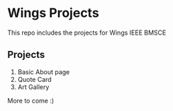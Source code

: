 # Wings Projects
This repo includes the projects for Wings IEEE BMSCE

## Projects
1. Basic About page
2. Quote Card
3. Art Gallery

More to come :)
